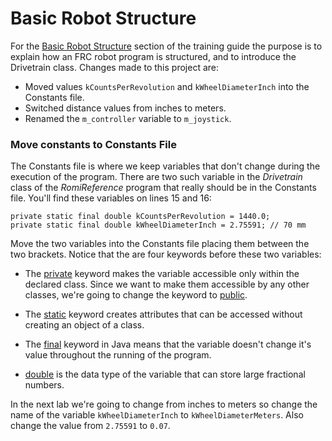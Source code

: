 # Basic Robot Structure
For the [Basic Robot Structure](https://2928-frc-programmer-training.readthedocs.io/en/latest/Romi/SC/romiStructure/) section of the training guide the purpose is to explain how an FRC robot program is structured, and to introduce the Drivetrain class.   Changes made to this project are:

- Moved values `kCountsPerRevolution` and `kWheelDiameterInch` into the Constants file.
- Switched distance values from inches to meters.
- Renamed the `m_controller` variable to `m_joystick`.

### Move constants to Constants File
The Constants file is where we keep variables that don't change during the execution of the program.  There are two such variable in the *Drivetrain* class of the *RomiReference* program that really should be in the Constants file.  You'll find these variables on lines 15 and 16:

    private static final double kCountsPerRevolution = 1440.0;
    private static final double kWheelDiameterInch = 2.75591; // 70 mm

Move the two variables into the Constants file placing them between the two brackets. Notice that the are four keywords before these two variables:

- The [private](https://www.w3schools.com/java/ref_keyword_private.asp) keyword makes the variable accessible only within the declared class.  Since we want to make them accessible by any other classes, we're going to change the keyword to [public](https://www.w3schools.com/java/ref_keyword_public.asp).

-  The [static](https://www.w3schools.com/java/ref_keyword_static.asp) keyword creates attributes that can be accessed without creating an object of a class.  

- The [final](https://www.w3schools.com/java/ref_keyword_final.asp) keyword in Java means that the variable doesn't change it's value throughout the running of the program.

- [double](https://www.w3schools.com/java/ref_keyword_double.asp) is the data type of the variable that can store large fractional numbers.

In the next lab we're going to change from inches to meters so change the name of the variable `kWheelDiameterInch` to `kWheelDiameterMeters`.  Also change the value from `2.75591` to `0.07`.